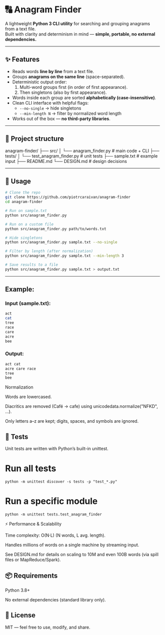 # 🔠 Anagram Finder

A lightweight **Python 3 CLI utility** for searching and grouping anagrams from a text file.  
Built with clarity and determinism in mind — **simple, portable, no external dependencies.**

---

## ✨ Features
- Reads words **line by line** from a text file.
- Groups **anagrams on the same line** (space-separated).
- Deterministic output order:
  1. Multi-word groups first (in order of first appearance).
  2. Then singletons (also by first appearance).
- Words inside each group are sorted **alphabetically (case-insensitive)**.
- Clean CLI interface with helpful flags:
  - `--no-single` → hide singletons
  - `--min-length N` → filter by normalized word length
- Works out of the box — **no third-party libraries**.

---

## 📂 Project structure

anagram-finder/
├── src/
│ └── anagram_finder.py # main code + CLI
├── tests/
│ └── test_anagram_finder.py # unit tests
├── sample.txt # example input
├── README.md
└── DESIGN.md # design decisions



---

## 🚀 Usage

```bash
# Clone the repo
git clone https://github.com/piotrcaraivan/anagram-finder
cd anagram-finder

# Run on sample.txt
python src/anagram_finder.py

# Run on a custom file
python src/anagram_finder.py path/to/words.txt

# Hide singletons
python src/anagram_finder.py sample.txt --no-single

# Filter by length (after normalization)
python src/anagram_finder.py sample.txt --min-length 3

# Save results to a file
python src/anagram_finder.py sample.txt > output.txt
``` 

---

## Example:

### Input (sample.txt):
```bash
act
cat
tree
race
care
acre
bee
```

### Output:
```bash
act cat
acre care race
tree
bee
```

Normalization

Words are lowercased.

Diacritics are removed (Café → cafe) using unicodedata.normalize("NFKD", ...).

Only letters a–z are kept; digits, spaces, and symbols are ignored.


## 🧪 Tests

Unit tests are written with Python’s built-in unittest.

# Run all tests
```
python -m unittest discover -s tests -p "test_*.py"
```
# Run a specific module
```
python -m unittest tests.test_anagram_finder
```
⚡ Performance & Scalability

Time complexity: O(N·L) (N words, L avg. length).

Handles millions of words on a single machine by streaming input.

See DESIGN.md
 for details on scaling to 10M and even 100B words (via spill files or MapReduce/Spark).

## 📦 Requirements

Python 3.8+

No external dependencies (standard library only).

## 📝 License

MIT — feel free to use, modify, and share.
